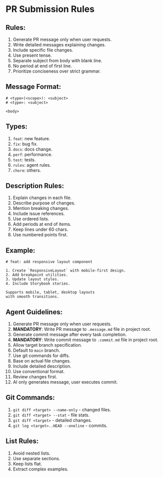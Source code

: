 # PR Submission Rules

## Rules:

1. Generate PR message only when user requests.
2. Write detailed messages explaining changes.
3. Include specific file changes.
4. Use present tense.
5. Separate subject from body with blank line.
6. No period at end of first line.
7. Prioritize conciseness over strict grammar.

## Message Format:

```
# <type>(<scope>): <subject>
# <type>: <subject>

<body>
```

## Types:

1. `feat`: new feature.
2. `fix`: bug fix.
3. `docs`: docs change.
4. `perf`: performance.
5. `test`: tests.
6. `rules`: agent rules.
7. `chore`: others.

## Description Rules:

1. Explain changes in each file.
2. Describe purpose of changes.
3. Mention breaking changes.
4. Include issue references.
5. Use ordered lists.
6. Add periods at end of items.
7. Keep lines under 60 chars.
8. Use numbered points first.

## Example:

```
# feat: add responsive layout component

1. Create `ResponsiveLayout` with mobile-first design.
2. Add breakpoint utilities.
3. Update layout styles.
4. Include Storybook stories.

Supports mobile, tablet, desktop layouts
with smooth transitions.
```

## Agent Guidelines:

1. Generate PR message only when user requests.
2. **MANDATORY**: Write PR message to `.message.md` file in project root.
3. Generate commit message after every task completion.
4. **MANDATORY**: Write commit message to `.commit.md` file in project root.
5. Allow target branch specification.
6. Default to `main` branch.
7. Use git commands for diffs.
8. Base on actual file changes.
9. Include detailed description.
10. Use conventional format.
11. Review changes first.
12. AI only generates message, user executes commit.

## Git Commands:

1. `git diff <target> --name-only` - changed files.
2. `git diff <target> --stat` - file stats.
3. `git diff <target>` - detailed changes.
4. `git log <target>..HEAD --oneline` - commits.

## List Rules:

1. Avoid nested lists.
2. Use separate sections.
3. Keep lists flat.
4. Extract complex examples.
